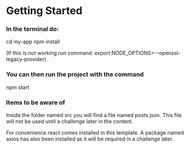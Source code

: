 # Getting Started

### In the terminal do:
cd my-app
npm install

(If this is not working run command: export NODE_OPTIONS=--openssl-legacy-provider)

### You can then run the project with the command
npm start

### Items to be aware of
Inside the folder named src you will find a file named posts.json. This file will not be used until a challenge later in the content.  

For convenience react comes installed in this template. A package named axios has also been installed as it will be required in a challenge later.

